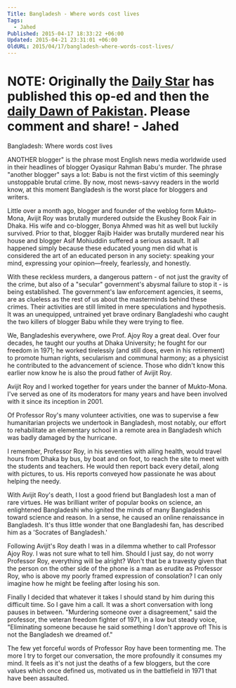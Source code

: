 ```yaml
---
Title: Bangladesh - Where words cost lives
Tags:
  - Jahed
Published: 2015-04-17 18:33:22 +06:00
Updated: 2015-04-21 23:31:01 +06:00
OldURL: 2015/04/17/bangladesh-where-words-cost-lives/
---
```


NOTE: Originally the <a href="https://www.thedailystar.net/op-ed/politics/bangladesh-77202" title="Daily Star" target="_blank">Daily Star</a> has published this op-ed and then the <a href="https://www.dawn.com/news/1175905/where-words-cost-lives" title="daily Dawn" target="_blank">daily Dawn of Pakistan</a>. Please comment and share! - Jahed
========================================
Bangladesh: Where words cost lives

ANOTHER blogger" is the phrase most English news media worldwide used in their headlines of blogger Oyasiqur Rahman Babu's murder. The phrase "another blogger" says a lot: Babu is not the first victim of this seemingly unstoppable brutal crime. By now, most news-savvy readers in the world know, at this moment Bangladesh is the worst place for bloggers and writers.  

Little over a month ago, blogger and founder of the weblog form Mukto-Mona, Avijit Roy was brutally murdered outside the Ekushey Book Fair in Dhaka. His wife and co-blogger, Bonya Ahmed was hit as well but luckily survived. Prior to that, blogger Rajib Haider was brutally murdered near his house and blogger Asif Mohiuddin suffered a serious assault. It all happened simply because these educated young men did what is considered the art of an educated person in any society: speaking your mind, expressing your opinion—freely, fearlessly, and honestly.

With these reckless murders, a dangerous pattern - of not just the gravity of the crime, but also of a "secular" government's abysmal failure to stop it - is being established. The government's law enforcement agencies, it seems, are as clueless as the rest of us about the masterminds behind these crimes. Their activities are still limited in mere speculations and hypothesis. It was an unequipped, untrained yet brave ordinary Bangladeshi who caught the two killers of blogger Babu while they were trying to flee.

We, Bangladeshis everywhere, owe Prof. Ajoy Roy a great deal. Over four decades, he taught our youths at Dhaka University; he fought for our freedom in 1971; he worked tirelessly (and still does, even in his retirement) to promote human rights, secularism and communal harmony; as a physicist he contributed to the advancement of science. Those who didn't know this earlier now know he is also the proud father of Avijit Roy.

Avijit Roy and I worked together for years under the banner of Mukto-Mona. I've served as one of its moderators for many years and have been involved with it since its inception in 2001.

Of Professor Roy's many volunteer activities, one was to supervise a few humanitarian projects we undertook in Bangladesh, most notably, our effort to rehabilitate an elementary school in a remote area in Bangladesh which was badly damaged by the hurricane.

I remember, Professor Roy, in his seventies with ailing health, would travel hours from Dhaka by bus, by boat and on foot, to reach the site to meet with the students and teachers. He would then report back every detail, along with pictures, to us. His reports conveyed how passionate he was about helping the needy. 

With Avijit Roy's death, I lost a good friend but Bangladesh lost a man of rare virtues. He was brilliant writer of popular books on science, an enlightened Bangladeshi who ignited the minds of many Bangladeshis toward science and reason. In a sense, he caused an online renaissance in Bangladesh. It's thus little wonder that one Bangladeshi fan, has described him as a 'Socrates of Bangladesh.'

Following Avijit's Roy death I was in a dilemma whether to call Professor Ajoy Roy. I was not sure what to tell him. Should I just say, do not worry Professor Roy, everything will be alright? Won't that be a travesty given that the person on the other side of the phone is a man as erudite as Professor Roy, who is above my poorly framed expression of consolation? I can only imagine how he might be feeling after losing his son.

Finally I decided that whatever it takes I should stand by him during this difficult time. So I gave him a call. It was a short conversation with long pauses in between. "Murdering someone over a disagreement," said the professor, the veteran freedom fighter of 1971, in a low but steady voice, "Eliminating someone because he said something I don't approve of! This is not the Bangladesh we dreamed of." 

The few yet forceful words of Professor Roy have been tormenting me. The more I try to forget our conversation, the more profoundly it consumes my mind. It feels as it's not just the deaths of a few bloggers, but the core values which once defined us, motivated us in the battlefield in 1971 that have been assaulted.
